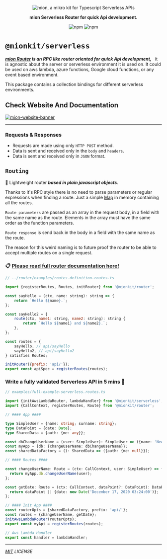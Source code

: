 <p align="center">
  <picture>
    <source media="(prefers-color-scheme: dark)" srcset="https://raw.githubusercontent.com/MionKit/mion/master/assets/public/bannerx90-dark.png">
    <source media="(prefers-color-scheme: light)" srcset="https://raw.githubusercontent.com/MionKit/mion/master/assets/public/bannerx90.png">
    <img alt='mion, a mikro kit for Typescript Serverless APIs' src='https://raw.githubusercontent.com/MionKit/mion/master/assets/public/bannerx90.png'>
  </picture>
</p>
<p align="center">
  <strong>mion Serverless Router for quick Api development.
  </strong>
</p>
<p align=center>
  <img src="https://img.shields.io/badge/code_style-prettier-ff69b4.svg?style=flat-square&maxAge=99999999" alt="npm"  style="max-width:100%;">
  <img src="https://img.shields.io/badge/license-MIT-97ca00.svg?style=flat-square&maxAge=99999999" alt="npm"  style="max-width:100%;">
</p>

# `@mionkit/serverless`

**_[mion Router](../router/README.md) is an RPC like router oriented for quick Api development,_** &nbsp; it is agnostic about the server or serverless environment it is used on. It could be used on aws lambda, azure functions, Google cloud functions, or any event based environment.

This package contains a collection bindings for different serverless environments.

## Check Website And Documentation

[![mion-website-banner](https://raw.githubusercontent.com/MionKit/mion/master/assets/public/mion-website-banner.png)](http://mion.io)

---

### Requests & Responses

- Requests are made using only `HTTP POST` method.
- Data is sent and received only in the `body` and `headers`.
- Data is sent and received only in `JSON` format.

## `Routing`

🚀 Lightweight router **_based in plain javascript objects_**.

Thanks to it's RPC style there is no need to parse parameters or regular expressions when finding a route. Just a simple [Map](https://developer.mozilla.org/en-US/docs/Web/JavaScript/Reference/Global_Objects/Map) in memory containing all the routes.

`Route parameters` are passed as an array in the request body, in a field with the same name as the route. Elements in the array must have the same order as the function parameters.

`Route response` is send back in the body in a field with the same name as the route.

The reason for this weird naming is to future proof the router to be able to accept multiple routes on a single request.

### 📋 [Please read full router documentation here!](./packages/router/README.md)

```js
// ../router/examples/routes-definition.routes.ts

import {registerRoutes, Routes, initRouter} from '@mionkit/router';

const sayHello = (ctx, name: string): string => {
    return `Hello ${name}.`;
};

const sayHello2 = {
    route(ctx, name1: string, name2: string): string {
        return `Hello ${name1} and ${name2}.`;
    },
};

const routes = {
    sayHello, // api/sayHello
    sayHello2, // api/sayHello2
} satisfies Routes;

initRouter({prefix: 'api/'});
export const apiSpec = registerRoutes(routes);

```

### Write a fully validated Serverless API in 5 mins 🚀

```ts
// examples/full-example-serverless.routes.ts

import {initAwsLambdaRouter, lambdaHandler} from '@mionkit/serverless';
import {CallContext, registerRoutes, Route} from '@mionkit/router';

// #### App ####

type SimpleUser = {name: string; surname: string};
type DataPoint = {date: Date};
type SharedData = {auth: {me: any}};

const dbChangeUserName = (user: SimpleUser): SimpleUser => ({name: 'NewName', surname: user.surname});
const myApp = {db: {changeUserName: dbChangeUserName}};
const sharedDataFactory = (): SharedData => ({auth: {me: null}});

// #### Routes ####

const changeUserName: Route = (ctx: CallContext, user: SimpleUser) => {
  return myApp.db.changeUserName(user);
};

const getDate: Route = (ctx: CallContext, dataPoint?: DataPoint): DataPoint => {
  return dataPoint || {date: new Date('December 17, 2020 03:24:00')};
};

// #### Init App ####
const routerOpts = {sharedDataFactory, prefix: 'api/'};
const routes = {changeUserName, getDate};
initAwsLambdaRouter(routerOpts);
export const myApi = registerRoutes(routes);

// Aws Lambda Handler
export const handler = lambdaHandler;
```

---

_[MIT](../../LICENSE) LICENSE_
